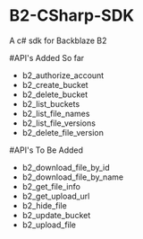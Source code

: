# B2-CSharp-SDK
A c# sdk for Backblaze B2

#API's Added So far

- b2_authorize_account
- b2_create_bucket
- b2_delete_bucket
- b2_list_buckets
- b2_list_file_names
- b2_list_file_versions
- b2_delete_file_version

#API's To Be Added

- b2_download_file_by_id
- b2_download_file_by_name
- b2_get_file_info
- b2_get_upload_url
- b2_hide_file
- b2_update_bucket
- b2_upload_file